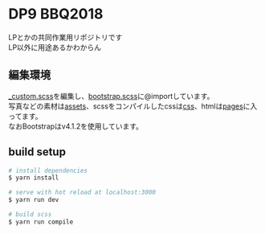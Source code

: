 # DP9 BBQ2018
LPとかの共同作業用リポジトリです   
LP以外に用途あるかわからん

## 編集環境
[_custom.scss](./scss/_custom.scss)を編集し、[bootstrap.scss](./scss/bootstrap.scss)に@importしています。   
写真などの素材は[assets](assets)、scssをコンパイルしたcssは[css](css)、htmlは[pages](pages)に入ってます。   
なおBootstrapはv4.1.2を使用しています。

## build setup
``` bash
# install dependencies
$ yarn install

# serve with hot reload at localhost:3000
$ yarn run dev

# build scss
$ yarn run compile
```